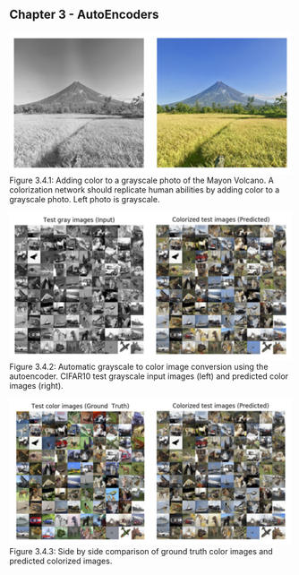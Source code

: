 
## Chapter 3 - AutoEncoders

![Figure 3.4.1](images/gray_color_mayon.png)
Figure 3.4.1: Adding color to a grayscale photo of the Mayon Volcano. A colorization network should replicate human abilities by adding color to a grayscale photo. Left photo is grayscale. 

![Figure 3.4.2](images/gray_to_color.png)
Figure 3.4.2: Automatic grayscale to color image conversion using the autoencoder. CIFAR10 test grayscale input images (left) and predicted color images (right).

![Figure 3.4.3](images/predicted_color_vs_gt.png)
Figure 3.4.3: Side by side comparison of ground truth color images and predicted colorized images.
